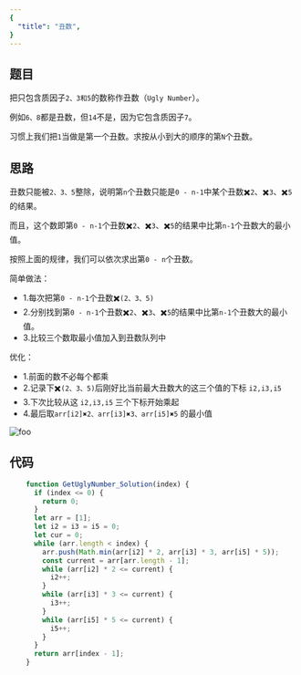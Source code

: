 ```yaml
---
{
  "title": "丑数",
}
---
```


## 题目

把只包含质因子`2、3和5`的数称作丑数（`Ugly Number`）。

例如`6、8`都是丑数，但`14`不是，因为它包含质因子`7`。 

习惯上我们把`1`当做是第一个丑数。求按从小到大的顺序的第`N`个丑数。

## 思路

丑数只能被`2、3、5`整除，说明第`n`个丑数只能是`0 - n-1`中某个丑数✖️`2`、✖️`3`、✖️`5`的结果。

而且，这个数即第`0 - n-1`个丑数✖️`2`、✖️`3`、✖️`5`的结果中比第`n-1`个丑数大的最小值。

按照上面的规律，我们可以依次求出第`0 - n`个丑数。

简单做法：

- 1.每次把第`0 - n-1`个丑数✖️`(2、3、5)`
- 2.分别找到第`0 - n-1`个丑数✖️`2`、✖️`3`、✖️`5`的结果中比第`n-1`个丑数大的最小值。
- 3.比较三个数取最小值加入到丑数队列中

优化：

- 1.前面的数不必每个都乘
- 2.记录下✖️`(2、3、5)`后刚好比当前最大丑数大的这三个值的下标 `i2,i3,i5`
- 3.下次比较从这 `i2,i3,i5` 三个下标开始乘起
- 4.最后取`arr[i2]✖️2、arr[i3]✖️3、arr[i5]✖️5` 的最小值


<img :src="$withBase('/丑数.png')" alt="foo">

## 代码

```js
    function GetUglyNumber_Solution(index) {
      if (index <= 0) {
        return 0;
      }
      let arr = [1];
      let i2 = i3 = i5 = 0;
      let cur = 0;
      while (arr.length < index) {
        arr.push(Math.min(arr[i2] * 2, arr[i3] * 3, arr[i5] * 5));
        const current = arr[arr.length - 1];
        while (arr[i2] * 2 <= current) {
          i2++;
        }
        while (arr[i3] * 3 <= current) {
          i3++;
        }
        while (arr[i5] * 5 <= current) {
          i5++;
        }
      }
      return arr[index - 1];
    }
```